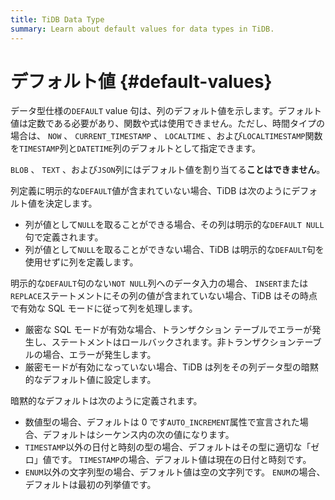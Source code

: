 ```yaml
---
title: TiDB Data Type
summary: Learn about default values for data types in TiDB.
---
```


# デフォルト値 {#default-values}

データ型仕様の`DEFAULT` value 句は、列のデフォルト値を示します。デフォルト値は定数である必要があり、関数や式は使用できません。ただし、時間タイプの場合は、 `NOW` 、 `CURRENT_TIMESTAMP` 、 `LOCALTIME` 、および`LOCALTIMESTAMP`関数を`TIMESTAMP`列と`DATETIME`列のデフォルトとして指定できます。

`BLOB` 、 `TEXT` 、および`JSON`列にはデフォルト値を割り当てる**ことはできません**。

列定義に明示的な`DEFAULT`値が含まれていない場合、TiDB は次のようにデフォルト値を決定します。

-   列が値として`NULL`を取ることができる場合、その列は明示的な`DEFAULT NULL`句で定義されます。
-   列が値として`NULL`を取ることができない場合、TiDB は明示的な`DEFAULT`句を使用せずに列を定義します。

明示的な`DEFAULT`句のない`NOT NULL`列へのデータ入力の場合、 `INSERT`または`REPLACE`ステートメントにその列の値が含まれていない場合、TiDB はその時点で有効な SQL モードに従って列を処理します。

-   厳密な SQL モードが有効な場合、トランザクション テーブルでエラーが発生し、ステートメントはロールバックされます。非トランザクションテーブルの場合、エラーが発生します。
-   厳密モードが有効になっていない場合、TiDB は列をその列データ型の暗黙的なデフォルト値に設定します。

暗黙的なデフォルトは次のように定義されます。

-   数値型の場合、デフォルトは 0 です`AUTO_INCREMENT`属性で宣言された場合、デフォルトはシーケンス内の次の値になります。
-   `TIMESTAMP`以外の日付と時刻の型の場合、デフォルトはその型に適切な「ゼロ」値です。 `TIMESTAMP`の場合、デフォルト値は現在の日付と時刻です。
-   `ENUM`以外の文字列型の場合、デフォルト値は空の文字列です。 `ENUM`の場合、デフォルトは最初の列挙値です。
